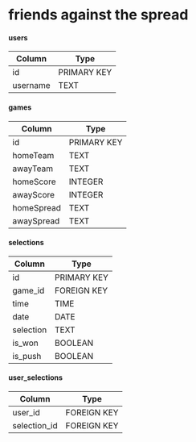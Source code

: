 # friends against the spread

#### users

| Column  | Type |
| ------------- | ------------- |
| id | PRIMARY KEY  |
| username | TEXT  |

#### games

| Column  | Type |
| ------------- | ------------- |
| id | PRIMARY KEY  |
| homeTeam | TEXT  |
| awayTeam | TEXT  |
| homeScore | INTEGER  |
| awayScore | INTEGER  |
| homeSpread | TEXT  |
| awaySpread | TEXT  |

#### selections

| Column  | Type |
| ------------- | ------------- |
| id | PRIMARY KEY  |
| game_id | FOREIGN KEY  |
| time | TIME  |
| date | DATE  |
| selection | TEXT  |
| is_won | BOOLEAN  |
| is_push | BOOLEAN  |

#### user_selections

| Column  | Type |
| ------------- | ------------- |
| user_id | FOREIGN KEY  |
| selection_id | FOREIGN KEY  |
